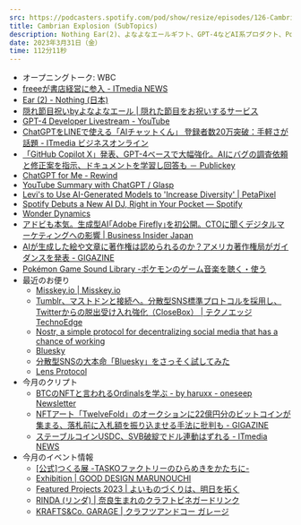 ```yaml
---
src: https://podcasters.spotify.com/pod/show/resize/episodes/126-Cambrian-Explosion-SubTopics-e21dn52
title: Cambrian Explosion (SubTopics)
description: Nothing Ear(2)、よなよなエールギフト、GPT-4などAI系プロダクト、Pokémon Game Sound Library、BlueSky、今月のクリプト動向やイベント情報など最近気になったサブトピックスを話しました。
date: 2023年3月31日（金）
time: 112分11秒
---
```


- オープニングトーク: WBC
- [freeeが書店経営に参入 - ITmedia NEWS](https://www.itmedia.co.jp/news/articles/2303/09/news117.html)
- [Ear (2) - Nothing (日本)](https://jp.nothing.tech/products/ear-2)
- [隠れ節目祝いbyよなよなエール | 隠れた節目をお祝いするサービス](https://yonayonaale.com/kakure_fushime/)
- [GPT-4 Developer Livestream - YouTube](https://www.youtube.com/watch?v=outcGtbnMuQ&t=1198s)
- [ChatGPTをLINEで使える「AIチャットくん」 登録者数20万突破：手軽さが話題 - ITmedia ビジネスオンライン](https://www.itmedia.co.jp/business/articles/2303/07/news172.html)
- [「GitHub Copilot X」発表、GPT-4ベースで大幅強化。AIにバグの調査依頼と修正案を指示、ドキュメントを学習し回答も － Publickey](https://www.publickey1.jp/blog/23/github_copilot_xchatgpt-4ai.html)
- [ChatGPT for Me - Rewind](https://www.rewind.ai/chatgpt-for-me)
- [YouTube Summary with ChatGPT / Glasp](https://glasp.co/youtube-summary)
- [Levi's to Use AI-Generated Models to 'Increase Diversity' | PetaPixel](https://petapixel.com/2023/03/24/levis-to-use-ai-generated-models-to-increase-diversity/)
- [Spotify Debuts a New AI DJ, Right in Your Pocket — Spotify](https://newsroom.spotify.com/2023-02-22/spotify-debuts-a-new-ai-dj-right-in-your-pocket/)
- [Wonder Dynamics](https://wonderdynamics.com/)
- [アドビも本気。生成型AI｢Adobe Firefly｣を初公開。CTOに聞くデジタルマーケティングへの影響 | Business Insider Japan](https://www.businessinsider.jp/post-267246)
- [AIが生成した絵や文章に著作権は認められるのか？アメリカ著作権局がガイダンスを発表 - GIGAZINE](https://gigazine.net/news/20230317-copyright-registration-generative-ai-works-guidance/)
- [Pokémon Game Sound Library -ポケモンのゲーム音楽を聴く・使う](https://soundlibrary.pokemon.co.jp/)
- 最近のお便り
    - [Misskey.io | Misskey.io](https://misskey.io/)
    - [Tumblr、マストドンと接続へ。分散型SNS標準プロトコルを採用し、Twitterからの脱出受け入れ強化（CloseBox） | テクノエッジ TechnoEdge](https://www.techno-edge.net/article/2022/11/22/522.html)
    - [Nostr, a simple protocol for decentralizing social media that has a chance of working](https://nostr.com/)
    - [Bluesky](https://blueskyweb.xyz/)
    - [分散型SNSの大本命「Bluesky」をさっそく試してみた](https://zenn.dev/kato_shinya/articles/lets-try-bluesky-social)
    - [Lens Protocol](https://www.lens.xyz/)
- 今月のクリプト
    - [BTCのNFTと言われるOrdinalsを学ぶ - by haruxx - oneseep Newsletter](https://oneseep.substack.com/p/btcnftordinals)
    - [NFTアート「TwelveFold」のオークションに22億円分のビットコインが集まる、落札前に入札額を振り込ませる手法に批判も - GIGAZINE](https://gigazine.net/news/20230307-yuga-twelvefold-bitcoin-nft-auction/)
    - [ステーブルコインUSDC、SVB破綻でドル連動はずれる - ITmedia NEWS](https://www.itmedia.co.jp/news/articles/2303/13/news076.html)
- 今月のイベント情報
    - [[公式]つくる展 -TASKOファクトリーのひらめきをかたちに-](https://tsukuru-ten.com/)
    - [Exhibition | GOOD DESIGN MARUNOUCHI](https://www.g-mark.org/gdm/exhibition.html)
    - [Featured Projects 2023 | よいものづくりは、明日を拓く](https://www.featuredprojects.jp/)
    - [RINDA (リンダ) | 奈良生まれのクラフトビネガードリンク](https://rinda.today/)
    - [KRAFTS&Co. GARAGE | クラフツアンドコー ガレージ](https://krafts-and.co/garage)
